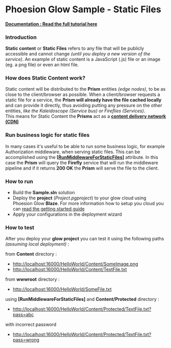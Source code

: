 # Phoesion Glow Sample - Static Files


#### [Documentation : Read the full tutorial here](https://glow-docs.phoesion.com/tutorials/Static_Content.html)


### Introduction
**Static content** or **Static Files** refers to any file that will be publicly accessible and cannot change _(until you deploy a new version of the service)_.
An example of static content is a JavaScript (.js) file or an image (eg. a png file) or even an html file.

### How does Static Content work?
Static content will be distributed to the **Prism** entities _(edge nodes)_, to be as close to the client/browser as possible.
When a client/browser requests a static file for a service, the **Prism will already have the file cached locally** and can provide it directly, thus avoiding putting any pressure on the other entities, _like the Kaleidoscope (Service bus) or Fireflies (Services)_. \
This means for Static Content the **Prisms** act as a [**content delivery network (CDN)**](https://en.wikipedia.org/wiki/Content_delivery_network)

### Run business logic for static files
In many cases it's useful to be able to run some business logic, for example Authorization middleware, when serving static files.
This can be accomplished using the **[[RunMiddlewareForStaticFiles](https://glow-docs.phoesion.com/api/Phoesion.Glow.SDK.Firefly.RunMiddlewareForStaticFilesAttribute.html)]** attribute.
In this case the **Prism** will query the **Firefly** service that will run the middleware pipeline and if it returns **200 OK** the **Prism** will serve the file to the client.

### How to run
- Build the **Sample.sln** solution
- Deploy the **project** (*Project.pgproject*) to your glow cloud using Phoesion Glow **Blaze**. For more information how to setup you cloud you can [read the getting started guide](https://glow-docs.phoesion.com/getting_started/DevMachine_Setup.html)
- Apply your configurations in the deployment wizard


### How to test
After you deploy your **glow project** you can test it using the following paths *(assuming local deployment)* :

from **Content** directory :
- [http://localhost:16000/HelloWorld/Content/SomeImage.png](http://localhost:16000/HelloWorld/Content/SomeImage.png) 
- [http://localhost:16000/HelloWorld/Content/TextFile.txt](http://localhost:16000/HelloWorld/Content/TextFile.txt)

from **wwwroot** directory :
- [http://localhost:16000/HelloWorld/SomeFile.txt](http://localhost:16000/HelloWorld/SomeFile.txt)

using **[RunMiddlewareForStaticFiles]** and **Content/Protected** directory :
- [http://localhost:16000/HelloWorld/Content/Protected/TextFile.txt?pass=abc](http://localhost:16000/HelloWorld/Content/Protected/TextFile.txt?pass=abc)

with incorrect password
- [http://localhost:16000/HelloWorld/Content/Protected/TextFile.txt?pass=wrong](http://localhost:16000/HelloWorld/Content/Protected/TextFile.txt?pass=wrong)
